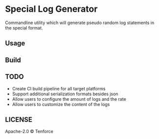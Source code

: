 # Special Log Generator
Commandline utility which will generate pseudo random log statements in the
special format.

## Usage

## Build

## TODO
* Create CI build pipeline for all target platforms
* Support additional serialization formats besides json
* Allow users to configure the amount of logs and the rate
* Allow users to customize the content of the logs

## LICENSE
Apache-2.0 © Tenforce
